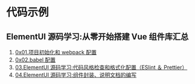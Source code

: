 # 代码示例

## ElementUI 源码学习:从零开始搭建 Vue 组件库汇总

1. [0x01.项目初始化和 webpack 配置](https://juejin.cn/post/6950905030635421710)
2. [0x02.babel 配置](https://juejin.cn/post/6951215878928678948)
3. [03.ElementUI 源码学习:代码风格检查和格式化配置（ESlint ＆ Prettier）](https://juejin.cn/post/6951808773354684447)
4. [04.ElementUI 源码学习:组件封装、说明文档的编写](https://juejin.cn/post/6953614014546968589)


